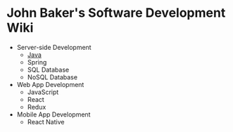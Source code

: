 # John Baker's Software Development Wiki

* Server-side Development
  * [Java](java/java.md)
  * Spring
  * SQL Database
  * NoSQL Database
* Web App Development
  * JavaScript
  * React
  * Redux
* Mobile App Development
  * React Native
  
 
